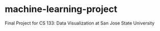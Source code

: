 # machine-learning-project
Final Project for CS 133: Data Visualization at San Jose State University
